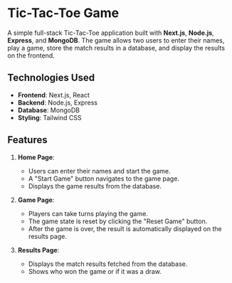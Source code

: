 # Tic-Tac-Toe Game

A simple full-stack Tic-Tac-Toe application built with **Next.js**, **Node.js**, **Express**, and **MongoDB**. The game allows two users to enter their names, play a game, store the match results in a database, and display the results on the frontend.

## Technologies Used

- **Frontend**: Next.js, React
- **Backend**: Node.js, Express
- **Database**: MongoDB
- **Styling**: Tailwind CSS

## Features

1. **Home Page**:
   - Users can enter their names and start the game.
   - A "Start Game" button navigates to the game page.
   - Displays the game results from the database.

2. **Game Page**:
   - Players can take turns playing the game.
   - The game state is reset by clicking the "Reset Game" button.
   - After the game is over, the result is automatically displayed on the results page.

3. **Results Page**:
   - Displays the match results fetched from the database.
   - Shows who won the game or if it was a draw.